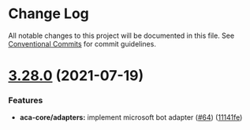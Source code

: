 # Change Log

All notable changes to this project will be documented in this file.
See [Conventional Commits](https://conventionalcommits.org) for commit guidelines.

# [3.28.0](https://github.ibm.com/aca/aca-ai-development-toolkit/compare/v3.27.0...v3.28.0) (2021-07-19)


### Features

* **aca-core/adapters:** implement microsoft bot adapter ([#64](https://github.ibm.com/aca/aca-ai-development-toolkit/issues/64)) ([11141fe](https://github.ibm.com/aca/aca-ai-development-toolkit/commit/11141fee6a8818f823f98c5caca11981a7883c82))
